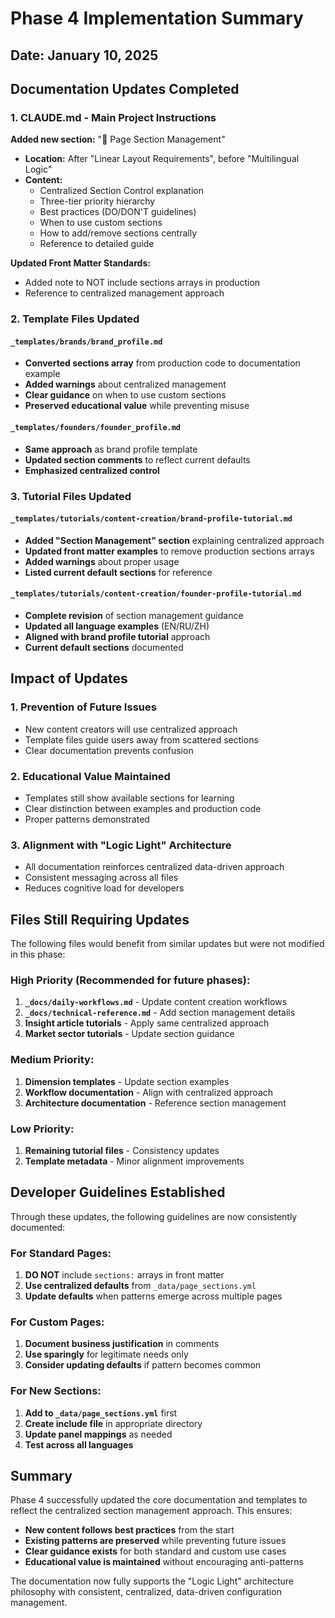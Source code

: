 # Phase 4 Implementation Summary

## Date: January 10, 2025

## Documentation Updates Completed

### 1. **CLAUDE.md** - Main Project Instructions

**Added new section:** "📐 Page Section Management"
- **Location:** After "Linear Layout Requirements", before "Multilingual Logic"
- **Content:**
  - Centralized Section Control explanation
  - Three-tier priority hierarchy
  - Best practices (DO/DON'T guidelines)
  - When to use custom sections
  - How to add/remove sections centrally
  - Reference to detailed guide

**Updated Front Matter Standards:**
- Added note to NOT include sections arrays in production
- Reference to centralized management approach

### 2. **Template Files Updated**

#### **`_templates/brands/brand_profile.md`**
- **Converted sections array** from production code to documentation example
- **Added warnings** about centralized management
- **Clear guidance** on when to use custom sections
- **Preserved educational value** while preventing misuse

#### **`_templates/founders/founder_profile.md`**
- **Same approach** as brand profile template
- **Updated section comments** to reflect current defaults
- **Emphasized centralized control**

### 3. **Tutorial Files Updated**

#### **`_templates/tutorials/content-creation/brand-profile-tutorial.md`**
- **Added "Section Management" section** explaining centralized approach
- **Updated front matter examples** to remove production sections arrays
- **Added warnings** about proper usage
- **Listed current default sections** for reference

#### **`_templates/tutorials/content-creation/founder-profile-tutorial.md`**
- **Complete revision** of section management guidance
- **Updated all language examples** (EN/RU/ZH)
- **Aligned with brand profile tutorial** approach
- **Current default sections** documented

## Impact of Updates

### 1. **Prevention of Future Issues**
- New content creators will use centralized approach
- Template files guide users away from scattered sections
- Clear documentation prevents confusion

### 2. **Educational Value Maintained**
- Templates still show available sections for learning
- Clear distinction between examples and production code
- Proper patterns demonstrated

### 3. **Alignment with "Logic Light" Architecture**
- All documentation reinforces centralized data-driven approach
- Consistent messaging across all files
- Reduces cognitive load for developers

## Files Still Requiring Updates

The following files would benefit from similar updates but were not modified in this phase:

### **High Priority (Recommended for future phases):**
1. **`_docs/daily-workflows.md`** - Update content creation workflows
2. **`_docs/technical-reference.md`** - Add section management details
3. **Insight article tutorials** - Apply same centralized approach
4. **Market sector tutorials** - Update section guidance

### **Medium Priority:**
1. **Dimension templates** - Update section examples
2. **Workflow documentation** - Align with centralized approach
3. **Architecture documentation** - Reference section management

### **Low Priority:**
1. **Remaining tutorial files** - Consistency updates
2. **Template metadata** - Minor alignment improvements

## Developer Guidelines Established

Through these updates, the following guidelines are now consistently documented:

### **For Standard Pages:**
1. **DO NOT** include `sections:` arrays in front matter
2. **Use centralized defaults** from `_data/page_sections.yml`
3. **Update defaults** when patterns emerge across multiple pages

### **For Custom Pages:**
1. **Document business justification** in comments
2. **Use sparingly** for legitimate needs only
3. **Consider updating defaults** if pattern becomes common

### **For New Sections:**
1. **Add to `_data/page_sections.yml`** first
2. **Create include file** in appropriate directory
3. **Update panel mappings** as needed
4. **Test across all languages**

## Summary

Phase 4 successfully updated the core documentation and templates to reflect the centralized section management approach. This ensures:

- **New content follows best practices** from the start
- **Existing patterns are preserved** while preventing future issues
- **Clear guidance exists** for both standard and custom use cases
- **Educational value is maintained** without encouraging anti-patterns

The documentation now fully supports the "Logic Light" architecture philosophy with consistent, centralized, data-driven configuration management.